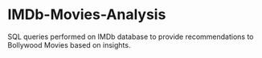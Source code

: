# IMDb-Movies-Analysis
SQL queries performed on IMDb database to provide recommendations to Bollywood Movies based on insights.
